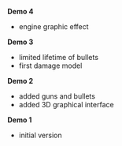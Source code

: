 **Demo 4**
 * engine graphic effect

**Demo 3**
 * limited lifetime of bullets
 * first damage model

**Demo 2**
 * added guns and bullets
 * added 3D graphical interface
 
**Demo 1**
 * initial version